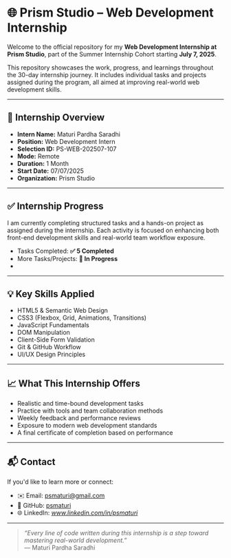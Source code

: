 # 🌐 Prism Studio – Web Development Internship

Welcome to the official repository for my **Web Development Internship at Prism Studio**, part of the Summer Internship Cohort starting **July 7, 2025**.

This repository showcases the work, progress, and learnings throughout the 30-day internship journey. It includes individual tasks and projects assigned during the program, all aimed at improving real-world web development skills.

---

## 📄 Internship Overview

- **Intern Name:** Maturi Pardha Saradhi  
- **Position:** Web Development Intern  
- **Selection ID:** PS-WEB-202507-107  
- **Mode:** Remote  
- **Duration:** 1 Month  
- **Start Date:** 07/07/2025  
- **Organization:** Prism Studio  

---

## ✅ Internship Progress

I am currently completing structured tasks and a hands-on project as assigned during the internship. Each activity is focused on enhancing both front-end development skills and real-world team workflow exposure.

- Tasks Completed: **✅ 5 Completed**
- More Tasks/Projects: **🔄 In Progress**
-

---

## 💡 Key Skills Applied

- HTML5 & Semantic Web Design  
- CSS3 (Flexbox, Grid, Animations, Transitions)  
- JavaScript Fundamentals  
- DOM Manipulation  
- Client-Side Form Validation  
- Git & GitHub Workflow  
- UI/UX Design Principles

---

## 📈 What This Internship Offers

- Realistic and time-bound development tasks  
- Practice with tools and team collaboration methods  
- Weekly feedback and performance reviews  
- Exposure to modern web development standards  
- A final certificate of completion based on performance

---

## 📬 Contact

If you'd like to learn more or connect:

- ✉️ Email: psmaturi@gmail.com 
- 🔗 GitHub: [psmaturi](https://github.com/psmaturi)  
- 🌐 LinkedIn: *www.linkedin.com/in/psmaturi*

---

> *“Every line of code written during this internship is a step toward mastering real-world development.”*  
> — Maturi Pardha Saradhi

